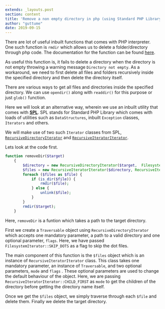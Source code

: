 ```yaml
---
extends: _layouts.post
section: content
title: 'Remove a non empty directory in php (using Standard PHP Library)'
author: "guttume"
date: 2019-09-15
---
```


There are lot of useful inbuilt functions that comes with PHP interpreter. One such function is `rmdir` which allows us to delete a folder/directory through php code. The documentation for the function can be found [here](https://www.php.net/manual/en/function.rmdir.php).

As useful this function is, it fails to delete a directory when the directory is not empty throwing a warning message `Directory not empty`. As a workaround, we need to first delete all files and folders recursively inside the specified directory and then delete the directory itself.

There are various ways to get all files and directories inside the specified directory. We can use `opendir()` along with `readdir()` for this purpose or just `glob()` function.

Here we will look at an alternative way, wherein we use an inbuilt utility that comes with **[SPL](https://www.php.net/manual/en/book.spl.php)**. SPL stands for Standard PHP Library which comes with loads of utilities such as `DataStructures`, inbuilt `Exception` classes, `Iterators` and others.

We will make use of two such `Iterator` classes from SPL, [`RecursiveDirectoryIterator`](https://www.php.net/manual/en/class.recursivedirectoryiterator.php) and [`RecursiveIteratorIterator`](https://www.php.net/manual/en/class.recursiveiteratoriterator.php). 

Lets look at the code first.

```php
function removeDir($target)
    {
        $directory = new RecursiveDirectoryIterator($target,  FilesystemIterator::SKIP_DOTS);
        $files = new RecursiveIteratorIterator($directory, RecursiveIteratorIterator::CHILD_FIRST);
        foreach ($files as $file) {
            if (is_dir($file)) {
                rmdir($file);
            } else {
                unlink($file);
            }
        }
        rmdir($target);
    }
```

Here, `removeDir` is a funtion which takes a path to the target directory. 

First we create a `Traversable` object using `RecursiveDirectoryIterator` which accepts one mandatory parameter, a path to a valid directory and one optional parameter, `flags`. Here, we have passed `FilesystemIterator::SKIP_DOTS` as a flag to skip the dot files.

The main component of this function is the `$files` object which is an instance of `RecursiveIteratorIterator` class. This class takes one mandatory parameter, an instance of `Traversable`, and two optional parameters, `mode` and `flags` . These optional parameters are used to change the default behaviour of the object. Here, we are passing `RecursiveIteratorIterator::CHILD_FIRST` as `mode` to get the children of the directory before getting the directory name itself.

Once we get the `$files` object, we simply traverse through each `$file` and delete them. Finally we delete the target directory.